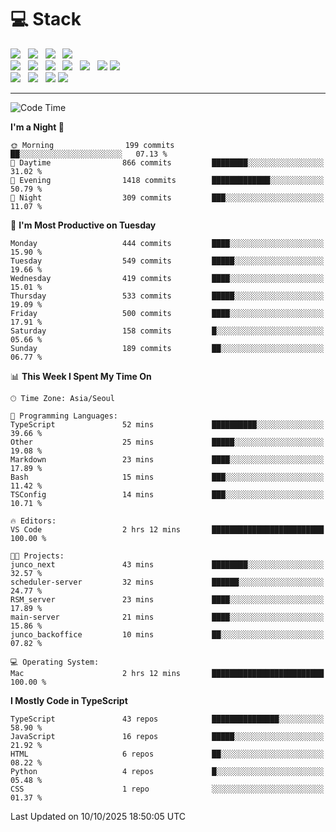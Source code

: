 <h1>💻 Stack</h1>
<div>
 <!-- badge : https://shields.io/ -->
 <!-- icon : https://simpleicons.org/?q=Get -->
 <img src="https://img.shields.io/badge/HTML5-e74c3c?style=flat-square&logo=HTML5&logoColor=white"/> &nbsp 
 <img src="https://img.shields.io/badge/CSS3-0A84FF?style=flat-square&logo=CSS3&logoColor=white"/> &nbsp 
 <img src="https://img.shields.io/badge/JavaScript-FFCD11?style=flat-square&logo=JavaScript&logoColor=white"/> &nbsp 
 <img src="https://img.shields.io/badge/TypeScript-3075C0?style=flat-square&logo=TypeScript&logoColor=white"/>
 <br/>
 <img src="https://img.shields.io/badge/Next-000000?style=flat-square&logo=nextdotjs&logoColor=white"/> &nbsp 
 <img src="https://img.shields.io/badge/React-00BCF6?style=flat-square&logo=React&logoColor=white"/> &nbsp 
 <img src="https://img.shields.io/badge/Redux-764ABC?style=flat-square&logo=Redux&logoColor=white"/> &nbsp
 <img src="https://img.shields.io/badge/Recoil-3578E5?style=flat-square&logo=recoil&logoColor=white"/> &nbsp
 <img src="https://img.shields.io/badge/React-Query-FF4154?style=flat-square&logo=reactquery&logoColor=white"/> &nbsp 
 <img src="https://img.shields.io/badge/styled%2Dcomponents-DB7093?style=flat-square&logo=styled%2Dcomponents&logoColor=white"/>
 <img src="https://img.shields.io/badge/CSS Modules-000000?style=flat-square&logo=CSS Modules&logoColor=white"/> &nbsp 
 <br/>
 <img src="https://img.shields.io/badge/Node-339933?style=flat-square&logo=Node.js&logoColor=white"/> &nbsp 
 <img src="https://img.shields.io/badge/Express-000000?style=flat-square&logo=Express&logoColor=white"/> &nbsp 
 <img src="https://img.shields.io/badge/MongoDB-47A248?style=flat-square&logo=MongoDB&logoColor=white"/>
 <img src="https://img.shields.io/badge/MariaDB-003545?style=flat-square&logo=mariadb&logoColor=white"/>
</div>

<hr>

<!--START_SECTION:waka-->
![Code Time](http://img.shields.io/badge/Code%20Time-2%2C942%20hrs%2025%20mins-blue)

**I'm a Night 🦉** 

```text
🌞 Morning                199 commits         ██░░░░░░░░░░░░░░░░░░░░░░░   07.13 % 
🌆 Daytime                866 commits         ████████░░░░░░░░░░░░░░░░░   31.02 % 
🌃 Evening                1418 commits        █████████████░░░░░░░░░░░░   50.79 % 
🌙 Night                  309 commits         ███░░░░░░░░░░░░░░░░░░░░░░   11.07 % 
```
📅 **I'm Most Productive on Tuesday** 

```text
Monday                   444 commits         ████░░░░░░░░░░░░░░░░░░░░░   15.90 % 
Tuesday                  549 commits         █████░░░░░░░░░░░░░░░░░░░░   19.66 % 
Wednesday                419 commits         ████░░░░░░░░░░░░░░░░░░░░░   15.01 % 
Thursday                 533 commits         █████░░░░░░░░░░░░░░░░░░░░   19.09 % 
Friday                   500 commits         ████░░░░░░░░░░░░░░░░░░░░░   17.91 % 
Saturday                 158 commits         █░░░░░░░░░░░░░░░░░░░░░░░░   05.66 % 
Sunday                   189 commits         ██░░░░░░░░░░░░░░░░░░░░░░░   06.77 % 
```


📊 **This Week I Spent My Time On** 

```text
🕑︎ Time Zone: Asia/Seoul

💬 Programming Languages: 
TypeScript               52 mins             ██████████░░░░░░░░░░░░░░░   39.66 % 
Other                    25 mins             █████░░░░░░░░░░░░░░░░░░░░   19.08 % 
Markdown                 23 mins             ████░░░░░░░░░░░░░░░░░░░░░   17.89 % 
Bash                     15 mins             ███░░░░░░░░░░░░░░░░░░░░░░   11.42 % 
TSConfig                 14 mins             ███░░░░░░░░░░░░░░░░░░░░░░   10.71 % 

🔥 Editors: 
VS Code                  2 hrs 12 mins       █████████████████████████   100.00 % 

🐱‍💻 Projects: 
junco_next               43 mins             ████████░░░░░░░░░░░░░░░░░   32.57 % 
scheduler-server         32 mins             ██████░░░░░░░░░░░░░░░░░░░   24.77 % 
RSM_server               23 mins             ████░░░░░░░░░░░░░░░░░░░░░   17.89 % 
main-server              21 mins             ████░░░░░░░░░░░░░░░░░░░░░   15.86 % 
junco_backoffice         10 mins             ██░░░░░░░░░░░░░░░░░░░░░░░   07.82 % 

💻 Operating System: 
Mac                      2 hrs 12 mins       █████████████████████████   100.00 % 
```

**I Mostly Code in TypeScript** 

```text
TypeScript               43 repos            ███████████████░░░░░░░░░░   58.90 % 
JavaScript               16 repos            █████░░░░░░░░░░░░░░░░░░░░   21.92 % 
HTML                     6 repos             ██░░░░░░░░░░░░░░░░░░░░░░░   08.22 % 
Python                   4 repos             █░░░░░░░░░░░░░░░░░░░░░░░░   05.48 % 
CSS                      1 repo              ░░░░░░░░░░░░░░░░░░░░░░░░░   01.37 % 
```




 Last Updated on 10/10/2025 18:50:05 UTC
<!--END_SECTION:waka-->
